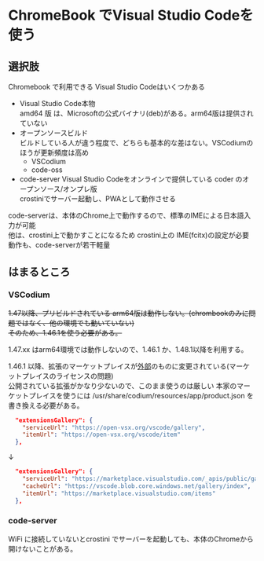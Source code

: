 # ChromeBook でVisual Studio Codeを使う

## 選択肢

Chromebook で利用できる Visual Studio Codeはいくつかある

- Visual Studio Code本物  
  amd64 版 は、Microsoftの公式バイナリ(deb)がある。arm64版は提供されていない
- オープンソースビルド  
  ビルドしている人が違う程度で、どちらも基本的な差はない。VSCodiumのほうが更新頻度は高め
  - VSCodium  
  - code-oss
- code-server
  Visual Studio Codeをオンラインで提供している coder のオープンソース/オンプレ版  
  crostiniでサーバー起動し、PWAとして動作させる

code-serverは、本体のChrome上で動作するので、標準のIMEによる日本語入力が可能  
他は、crostini上で動かすことになるため crostini上の IME(fcitx)の設定が必要
動作も、code-serverが若干軽量

## はまるところ

### VSCodium

~~1.47以降、プリビルドされている arm64版は動作しない。(chrombookのみに問題ではなく、他の環境でも動いていない)  
そのため、1.46.1を使う必要がある。~~

1.47.xx はarm64環境では動作しないので、1.46.1 か、1.48.1以降を利用する。

1.46.1 以降、拡張のマーケットプレイスが[外部](https://open-vsx.org/)のものに変更されている(マーケットプレイスのライセンスの問題)  
公開されている拡張がかなり少ないので、このまま使うのは厳しい
本家のマーケットプレイスを使うには /usr/share/codium/resources/app/product.json を書き換える必要がある。

```json
  "extensionsGallery": {
    "serviceUrl": "https://open-vsx.org/vscode/gallery",
    "itemUrl": "https://open-vsx.org/vscode/item"
  },
```

↓

```json
  "extensionsGallery": {
    "serviceUrl": "https://marketplace.visualstudio.com/_apis/public/gallery",
    "cacheUrl": "https://vscode.blob.core.windows.net/gallery/index",
    "itemUrl": "https://marketplace.visualstudio.com/items"
  },
```

### code-server

WiFi に接続していないとcrostini でサーバーを起動しても、本体のChromeから開けないことがある。  
